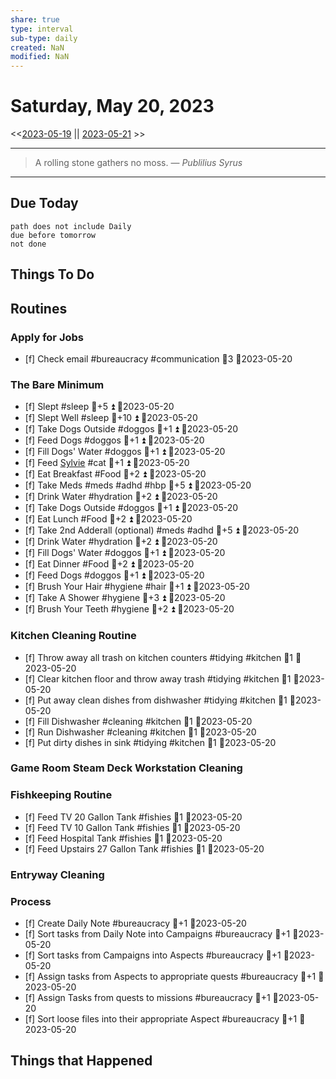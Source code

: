 ```yaml
---
share: true
type: interval
sub-type: daily
created: NaN 
modified: NaN
---
```

# Saturday, May 20, 2023
<<[2023-05-19](./2023-05-19.md) || [2023-05-21](./2023-05-21.md) >>

---

> A rolling stone gathers no moss.
> — <cite>Publilius Syrus</cite>

---
## Due Today
```tasks
path does not include Daily
due before tomorrow
not done
```

## Things To Do

























































## Routines
### Apply for Jobs
- [f] Check email #bureaucracy #communication 🥄3 📆2023-05-20


### The Bare Minimum
- [f] Slept #sleep 🥄+5 ⏫  📆2023-05-20
- [f] Slept Well #sleep 🥄+10 ⏫  📆2023-05-20
- [f] Take Dogs Outside  #doggos  🥄+1 ⏫ 📆2023-05-20
- [f] Feed Dogs #doggos  🥄+1 ⏫ 📆2023-05-20
- [f] Fill Dogs' Water #doggos  🥄+1 ⏫ 📆2023-05-20
- [f] Feed [Sylvie](./Sylvie.md) #cat 🥄+1 ⏫  📆2023-05-20
- [f] Eat Breakfast #Food  🥄+2 ⏫ 📆2023-05-20
- [f] Take Meds  #meds #adhd #hbp 🥄+5 ⏫ 📆2023-05-20
- [f] Drink Water #hydration 🥄+2 ⏫ 📆2023-05-20
- [f] Take Dogs Outside  #doggos 🥄+1 ⏫ 📆2023-05-20
- [f] Eat Lunch #Food  🥄+2 ⏫ 📆2023-05-20
- [f] Take 2nd Adderall (optional) #meds #adhd  🥄+5 ⏫ 📆2023-05-20
- [f] Drink Water #hydration   🥄+2 ⏫ 📆2023-05-20
- [f] Fill Dogs' Water #doggos  🥄+1 ⏫ 📆2023-05-20
- [f] Eat Dinner #Food  🥄+2 ⏫ 📆2023-05-20
- [f] Feed Dogs #doggos  🥄+1 ⏫ 📆2023-05-20
- [f] Brush Your Hair #hygiene #hair 🥄+1 ⏫ 📆2023-05-20
- [f] Take A Shower #hygiene  🥄+3 ⏫ 📆2023-05-20
- [f] Brush Your Teeth #hygiene 🥄+2 ⏫ 📆2023-05-20


### Kitchen Cleaning Routine
- [f] Throw away all trash on kitchen counters #tidying #kitchen 🥄1 📆2023-05-20
- [f] Clear kitchen floor and throw away trash #tidying   #kitchen 🥄1 📆2023-05-20
- [f] Put away clean dishes from dishwasher #tidying  #kitchen  🥄1 📆2023-05-20
- [f] Fill Dishwasher #cleaning #kitchen  🥄1 📆2023-05-20
- [f] Run Dishwasher #cleaning #kitchen 🥄1 📆2023-05-20
- [f] Put dirty dishes in sink #tidying #kitchen 🥄1 📆2023-05-20


### Game Room Steam Deck Workstation Cleaning


### Fishkeeping Routine
- [f] Feed TV 20 Gallon Tank #fishies 🥄1 📆2023-05-20
- [f] Feed TV 10 Gallon Tank #fishies 🥄1 📆2023-05-20
- [f] Feed Hospital Tank #fishies 🥄1 📆2023-05-20
- [f] Feed Upstairs 27 Gallon Tank #fishies 🥄1 📆2023-05-20


### Entryway Cleaning


### Process
- [f] Create Daily Note #bureaucracy 🥄+1   📆2023-05-20
- [f] Sort tasks from Daily Note into Campaigns #bureaucracy 🥄+1   📆2023-05-20
- [f] Sort tasks from Campaigns into Aspects  #bureaucracy 🥄+1   📆2023-05-20
- [f] Assign tasks from Aspects to appropriate quests  #bureaucracy 🥄+1   📆2023-05-20
- [f] Assign Tasks from quests to missions  #bureaucracy 🥄+1   📆2023-05-20
- [f] Sort loose files into their appropriate Aspect  #bureaucracy 🥄+1   📆2023-05-20




## Things that Happened

